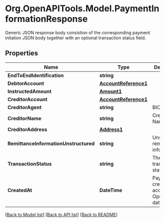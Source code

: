 # Org.OpenAPITools.Model.PaymentInformationResponse
Generic JSON response body consistion of the corresponding payment initation JSON body together with an optional transaction status field. 

## Properties

Name | Type | Description | Notes
------------ | ------------- | ------------- | -------------
**EndToEndIdentification** | **string** |  | [optional] 
**DebtorAccount** | [**AccountReference1**](AccountReference1.md) |  | 
**InstructedAmount** | [**Amount1**](Amount1.md) |  | 
**CreditorAccount** | [**AccountReference1**](AccountReference1.md) |  | 
**CreditorAgent** | **string** | BICFI  | [optional] 
**CreditorName** | **string** | Creditor Name. | 
**CreditorAddress** | [**Address1**](Address1.md) |  | [optional] 
**RemittanceInformationUnstructured** | **string** | Unstructured remittance information.  | [optional] 
**TransactionStatus** | **string** | The transaction status | [optional] 
**CreatedAt** | **DateTime** | Payment creation time according to OpenBanking database | [optional] 

[[Back to Model list]](../README.md#documentation-for-models) [[Back to API list]](../README.md#documentation-for-api-endpoints) [[Back to README]](../README.md)

